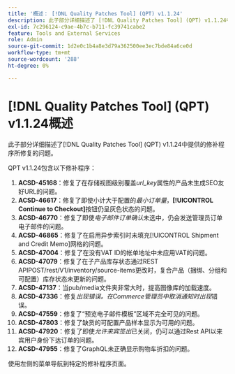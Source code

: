 ```yaml
---
title: '概述： [!DNL Quality Patches Tool] (QPT) v1.1.24'
description: 此子部分详细描述了 [!DNL Quality Patches Tool] (QPT) v1.1.24中提供的修补程序所修复的问题。
exl-id: 7c296124-c9ae-4b7c-b711-fc39741cabe2
feature: Tools and External Services
role: Admin
source-git-commit: 1d2e0c1b4a8e3d79a362500ee3ec7bde84a6ce0d
workflow-type: tm+mt
source-wordcount: '288'
ht-degree: 0%

---
```


# [!DNL Quality Patches Tool] (QPT) v1.1.24概述

此子部分详细描述了[!DNL Quality Patches Tool] (QPT) v1.1.24中提供的修补程序所修复的问题。

QPT v1.1.24包含以下修补程序：

1. **ACSD-45168**：修复了在存储视图级别覆盖&#x200B;*url_key*&#x200B;属性的产品未生成SEO友好URL的问题。
1. **ACSD-46617**：修复了即使小计大于配置的&#x200B;*最小订单量*，**[!UICONTROL Continue to Checkout]**&#x200B;按钮仍呈灰色状态的问题。
1. **ACSD-46770**：修复了即使&#x200B;*电子邮件订单确认*&#x200B;未选中，仍会发送管理员订单电子邮件的问题。
1. **ACSD-46865**：修复了在启用异步索引时未填充[!UICONTROL Shipment and Credit Memo]网格的问题。
1. **ACSD-47004**：修复了在没有VAT ID的帐单地址中未应用VAT的问题。
1. **ACSD-47079**：修复了在子产品库存状态通过REST APIPOST/rest/V1/inventory/source-items更改时，复合产品（捆绑、分组和可配置）库存状态未更新的问题。
1. **ACSD-47137**：当pub/media文件夹非常大时，提高图像库的加载速度。
1. **ACSD-47336**：修复&#x200B;*出现错误。在Commerce管理员中取消通知时出现*&#x200B;错误。
1. **ACSD-47559**：修复了“预览电子邮件模板”区域不完全可见的问题。
1. **ACSD-47803**：修复了缺货的可配置产品样本显示为可用的问题。
1. **ACSD-47920**：修复了即使&#x200B;*允许来宾签出*&#x200B;已关闭，仍可以通过Rest API以来宾用户身份下达订单的问题。
1. **ACSD-47955**：修复了GraphQL未正确显示购物车折扣的问题。

使用左侧的菜单导航到特定的修补程序页面。
